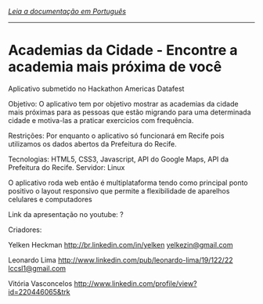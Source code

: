 *[Leia a documentação em Português](https://github.com/yelken/gymopenair/master/README-pt.md)*

---

Academias da Cidade - Encontre a academia mais próxima de você
==========

Aplicativo submetido no Hackathon Americas Datafest

Objetivo: O aplicativo tem por objetivo mostrar as academias da cidade mais próximas para as pessoas que estão migrando para uma determinada cidade e motiva-las a praticar exercicios com frequência.

Restrições: Por enquanto o aplicativo só funcionará em Recife pois utilizamos os dados abertos da Prefeitura do Recife.

Tecnologias: HTML5, CSS3, Javascript, API do Google Maps, API da Prefeitura do Recife.
Servidor: Linux

O aplicativo roda web então é multiplataforma tendo como principal ponto positivo o layout responsivo que permite a flexibilidade de aparelhos celulares e computadores

Link da apresentação no youtube: ?

Criadores:

Yelken Heckman
http://br.linkedin.com/in/yelken
yelkezin@gmail.com

Leonardo Lima
http://www.linkedin.com/pub/leonardo-lima/19/122/22
lccsl1@gmail.com 

Vitória Vasconcelos
http://www.linkedin.com/profile/view?id=220446065&trk


